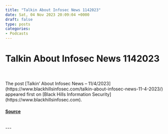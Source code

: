 ```yaml
---
title: "Talkin About Infosec News 1142023"
date: Sat, 04 Nov 2023 20:09:04 +0000
draft: false
type: posts
categories: 
- Podcasts
---
```

# Talkin About Infosec News 1142023

<br/>

<br/>
The post [Talkin’ About Infosec News – 11/4/2023](https://www.blackhillsinfosec.com/talkin-about-infosec-news-11-4-2023/) appeared first on [Black Hills Information Security](https://www.blackhillsinfosec.com).

#### [Source](https://www.blackhillsinfosec.com/talkin-about-infosec-news-11-4-2023/)

<br/>
---
